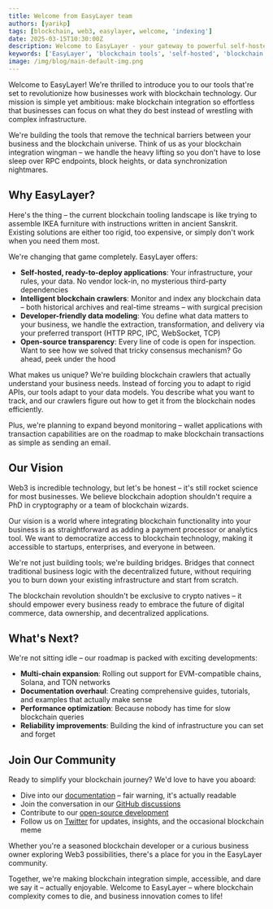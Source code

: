 ```yaml
---
title: Welcome from EasyLayer team
authors: [yarikp]
tags: [blockchain, web3, easylayer, welcome, 'indexing']
date: 2025-03-15T10:30:00Z
description: Welcome to EasyLayer - your gateway to powerful self-hosted blockchain tools. Learn about our mission to simplify blockchain integration and data indexing for developers.
keywords: ['EasyLayer', 'blockchain tools', 'self-hosted', 'blockchain integration', 'data indexing', 'developer tools', 'blockchain technology']
image: /img/blog/main-default-img.png
---
```


Welcome to EasyLayer! We're thrilled to introduce you to our tools that're set to revolutionize how businesses work with blockchain technology. Our mission is simple yet ambitious: make blockchain integration so effortless that businesses can focus on what they do best instead of wrestling with complex infrastructure.

We're building the tools that remove the technical barriers between your business and the blockchain universe. Think of us as your blockchain integration wingman – we handle the heavy lifting so you don't have to lose sleep over RPC endpoints, block heights, or data synchronization nightmares.

<!--truncate-->

## Why EasyLayer?

Here's the thing – the current blockchain tooling landscape is like trying to assemble IKEA furniture with instructions written in ancient Sanskrit. Existing solutions are either too rigid, too expensive, or simply don't work when you need them most.

We're changing that game completely. EasyLayer offers:

- **Self-hosted, ready-to-deploy applications**: Your infrastructure, your rules, your data. No vendor lock-in, no mysterious third-party dependencies
- **Intelligent blockchain crawlers**: Monitor and index any blockchain data – both historical archives and real-time streams – with surgical precision
- **Developer-friendly data modeling**: You define what data matters to your business, we handle the extraction, transformation, and delivery via your preferred transport (HTTP RPC, IPC, WebSocket, TCP)
- **Open-source transparency**: Every line of code is open for inspection. Want to see how we solved that tricky consensus mechanism? Go ahead, peek under the hood

What makes us unique? We're building blockchain crawlers that actually understand your business needs. Instead of forcing you to adapt to rigid APIs, our tools adapt to your data models. You describe what you want to track, and our crawlers figure out how to get it from the blockchain nodes efficiently.

Plus, we're planning to expand beyond monitoring – wallet applications with transaction capabilities are on the roadmap to make blockchain transactions as simple as sending an email.

## Our Vision

Web3 is incredible technology, but let's be honest – it's still rocket science for most businesses. We believe blockchain adoption shouldn't require a PhD in cryptography or a team of blockchain wizards.

Our vision is a world where integrating blockchain functionality into your business is as straightforward as adding a payment processor or analytics tool. We want to democratize access to blockchain technology, making it accessible to startups, enterprises, and everyone in between.

We're not just building tools; we're building bridges. Bridges that connect traditional business logic with the decentralized future, without requiring you to burn down your existing infrastructure and start from scratch.

The blockchain revolution shouldn't be exclusive to crypto natives – it should empower every business ready to embrace the future of digital commerce, data ownership, and decentralized applications.

## What's Next?

We're not sitting idle – our roadmap is packed with exciting developments:

- **Multi-chain expansion**: Rolling out support for EVM-compatible chains, Solana, and TON networks
- **Documentation overhaul**: Creating comprehensive guides, tutorials, and examples that actually make sense
- **Performance optimization**: Because nobody has time for slow blockchain queries
- **Reliability improvements**: Building the kind of infrastructure you can set and forget

## Join Our Community

Ready to simplify your blockchain journey? We'd love to have you aboard:

- Dive into our [documentation](/docs) – fair warning, it's actually readable
- Join the conversation in our [GitHub discussions](https://github.com/easylayer/easylayer/discussions)
- Contribute to our [open-source development](https://github.com/easylayer)
- Follow us on [Twitter](https://twitter.com/easylayer) for updates, insights, and the occasional blockchain meme

Whether you're a seasoned blockchain developer or a curious business owner exploring Web3 possibilities, there's a place for you in the EasyLayer community.

Together, we're making blockchain integration simple, accessible, and dare we say it – actually enjoyable. Welcome to EasyLayer – where blockchain complexity comes to die, and business innovation comes to life!